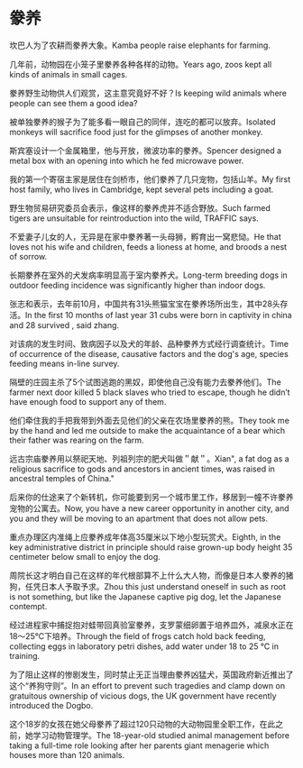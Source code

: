 # 豢养

<p><span class="chinese">坎巴人为了农耕而豢养大象。</span><span class="english">Kamba people raise elephants for farming.</span></p>

<p><span class="chinese">几年前，动物园在小笼子里豢养各种各样的动物。</span><span class="english">Years ago, zoos kept all kinds of animals in small cages.</span></p>

<p><span class="chinese">豢养野生动物供人们观赏，这主意究竟好不好？</span><span class="english">Is keeping wild animals where people can see them a good idea?</span></p>

<p><span class="chinese">被单独豢养的猴子为了能多看一眼自己的同伴，连吃的都可以放弃。</span><span class="english">Isolated monkeys will sacrifice food just for the glimpses of another monkey.</span></p>

<p><span class="chinese">斯宾塞设计一个金属箱里，他与开放，微波功率的豢养。</span><span class="english">Spencer designed a metal box with an opening into which he fed microwave power.</span></p>

<p><span class="chinese">我的第一个寄宿主家是居住在剑桥市，他们豢养了几只宠物，包括山羊。</span><span class="english">My first host family, who lives in Cambridge, kept several pets including a goat.</span></p>

<p><span class="chinese">野生物贸易研究委员会表示，像这样的豢养虎并不适合野放。</span><span class="english">Such farmed tigers are unsuitable for reintroduction into the wild, TRAFFIC says.</span></p>

<p><span class="chinese">不爱妻子儿女的人，无异是在家中豢养著一头母狮，孵育出一窝悲恸。</span><span class="english">He that loves not his wife and children, feeds a lioness at home, and broods a nest of sorrow.</span></p>

<p><span class="chinese">长期豢养在室外的犬发病率明显高于室内豢养犬。</span><span class="english">Long-term breeding dogs in outdoor feeding incidence was significantly higher than indoor dogs.</span></p>

<p><span class="chinese">张志和表示，去年前10月，中国共有31头熊猫宝宝在豢养场所出生，其中28头存活。</span><span class="english">In the first 10 months of last year 31 cubs were born in captivity in china and 28 survived , said zhang.</span></p>

<p><span class="chinese">对该病的发生时间、致病因子以及犬的年龄、品种豢养方式经行调查统计。</span><span class="english">Time of occurrence of the disease, causative factors and the dog's age, species feeding means in-line survey.</span></p>

<p><span class="chinese">隔壁的庄园主杀了5个试图逃跑的黑奴，即使他自己没有能力去豢养他们。</span><span class="english">The farmer next door killed 5 black slaves who tried to escape, though he didn’t have enough food to support any of them.</span></p>

<p><span class="chinese">他们牵住我的手把我带到外面去见他们的父亲在农场里豢养的熊。</span><span class="english">They took me by the hand and led me outside to make the acquaintance of a bear which their father was rearing on the farm.</span></p>

<p><span class="chinese">远古宗庙豢养用以祭祀天地、列祖列宗的肥犬叫做＂献＂。</span><span class="english">Xian", a fat dog as a religious sacrifice to gods and ancestors in ancient times, was raised in ancestral temples of China."</span></p>

<p><span class="chinese">后来你的仕途来了个新转机，你可能要到另一个城市里工作，移居到一幢不许豢养宠物的公寓去。</span><span class="english">Now, you have a new career opportunity in another city, and you and they will be moving to an apartment that does not allow pets.</span></p>

<p><span class="chinese">重点办理区内准绳上应豢养成年体高35厘米以下地小型玩赏犬。</span><span class="english">Eighth, in the key administrative district in principle should raise grown-up body height 35 centimeter below small to enjoy the dog.</span></p>

<p><span class="chinese">周院长这才明白自己在这样的年代根部算不上什么大人物，而像是日本人豢养的猪狗，任凭日本人予取予求。</span><span class="english">Zhou this just understand oneself in such as root is not something, but like the Japanese captive pig dog, let the Japanese contempt.</span></p>

<p><span class="chinese">经过进程家中捕捉抱对蛙带回真验室豢养，支罗蒙细卵置于培养皿外，减泉水正在18～25℃下培养。</span><span class="english">Through the field of frogs catch hold back feeding, collecting eggs in laboratory petri dishes, add water under 18 to 25 ℃ in training.</span></p>

<p><span class="chinese">为了阻止这样的惨剧发生，同时禁止无正当理由豢养凶猛犬，英国政府新近推出了这个“养狗守则”。</span><span class="english">In an effort to prevent such tragedies and clamp down on gratuitous ownership of vicious dogs, the UK government have recently introduced the Dogbo.</span></p>

<p><span class="chinese">这个18岁的女孩在她父母豢养了超过120只动物的大动物园里全职工作，在此之前，她学习动物管理学。</span><span class="english">The 18-year-old studied animal management before taking a full-time role looking after her parents giant menagerie which houses more than 120 animals.</span></p>

